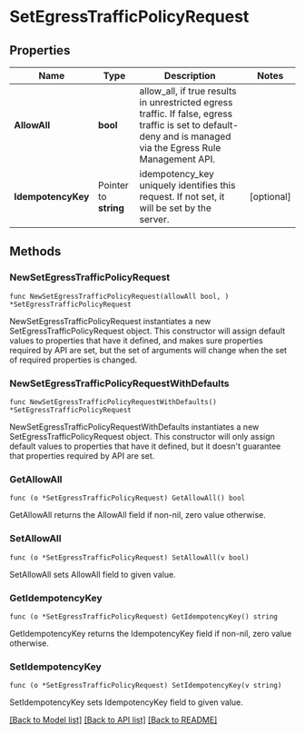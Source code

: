 # SetEgressTrafficPolicyRequest

## Properties

Name | Type | Description | Notes
------------ | ------------- | ------------- | -------------
**AllowAll** | **bool** | allow_all, if true results in unrestricted egress traffic. If false, egress traffic is set to default-deny and is managed via the Egress Rule Management API. | 
**IdempotencyKey** | Pointer to **string** | idempotency_key uniquely identifies this request. If not set, it will be set by the server. | [optional] 

## Methods

### NewSetEgressTrafficPolicyRequest

`func NewSetEgressTrafficPolicyRequest(allowAll bool, ) *SetEgressTrafficPolicyRequest`

NewSetEgressTrafficPolicyRequest instantiates a new SetEgressTrafficPolicyRequest object.
This constructor will assign default values to properties that have it defined,
and makes sure properties required by API are set, but the set of arguments
will change when the set of required properties is changed.

### NewSetEgressTrafficPolicyRequestWithDefaults

`func NewSetEgressTrafficPolicyRequestWithDefaults() *SetEgressTrafficPolicyRequest`

NewSetEgressTrafficPolicyRequestWithDefaults instantiates a new SetEgressTrafficPolicyRequest object.
This constructor will only assign default values to properties that have it defined,
but it doesn't guarantee that properties required by API are set.

### GetAllowAll

`func (o *SetEgressTrafficPolicyRequest) GetAllowAll() bool`

GetAllowAll returns the AllowAll field if non-nil, zero value otherwise.

### SetAllowAll

`func (o *SetEgressTrafficPolicyRequest) SetAllowAll(v bool)`

SetAllowAll sets AllowAll field to given value.

### GetIdempotencyKey

`func (o *SetEgressTrafficPolicyRequest) GetIdempotencyKey() string`

GetIdempotencyKey returns the IdempotencyKey field if non-nil, zero value otherwise.

### SetIdempotencyKey

`func (o *SetEgressTrafficPolicyRequest) SetIdempotencyKey(v string)`

SetIdempotencyKey sets IdempotencyKey field to given value.


[[Back to Model list]](../README.md#documentation-for-models) [[Back to API list]](../README.md#documentation-for-api-endpoints) [[Back to README]](../README.md)


